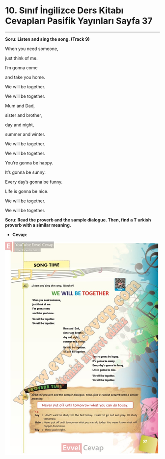# 10. Sınıf İngilizce Ders Kitabı Cevapları Pasifik Yayınları Sayfa 37

---

**Soru: Listen and sing the song. (Track 9)**

When you need someone,

 just think of me.

 I’m gonna come

 and take you home.

 We will be together.

 We will be together.

Mum and Dad,

 sister and brother,

 day and night,

 summer and winter.

 We will be together.

 We will be together.

You’re gonna be happy.

 It’s gonna be sunny.

 Every day’s gonna be funny.

 Life is gonna be nice.

 We will be together.

 We will be together.

**Soru: Read the proverb and the sample dialogue. Then, find a T urkish proverb with a similar meaning.**

-   **Cevap**:

![Image 1](./image_1.jpg)